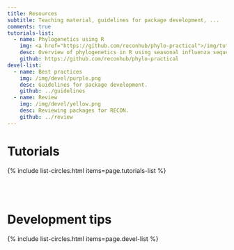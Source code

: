 ```yaml
---
title: Resources
subtitle: Teaching material, guidelines for package development, ...
comments: true
tutorials-list:
  - name: Phylogenetics using R
    img: <a href="https://github.com/reconhub/phylo-practical">/img/tutorials/green.png</a>
    desc: Overview of phylogenetics in R using seasonal influenza sequences.
    github: https://github.com/reconhub/phylo-practical
devel-list:
  - name: Best practices
    img: /img/devel/purple.png
    desc: Guidelines for package development.
    github: ../guidelines
  - name: Review
    img: /img/devel/yellow.png
    desc: Reviewing packages for RECON.
    github: ../review
---
```



# Tutorials

{% include list-circles.html items=page.tutorials-list %}


<br>
<br>



# Development tips

{% include list-circles.html items=page.devel-list %}
